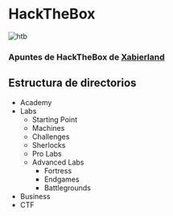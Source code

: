 # HackTheBox

![htb](https://www.hackthebox.eu/images/logo-htb.svg)

### Apuntes de HackTheBox de [Xabierland](https://app.hackthebox.com/profile/294240)

## Estructura de directorios

* Academy
* Labs
  * Starting Point
  * Machines
  * Challenges
  * Sherlocks
  * Pro Labs
  * Advanced Labs
    * Fortress
    * Endgames
    * Battlegrounds
* Business
* CTF
